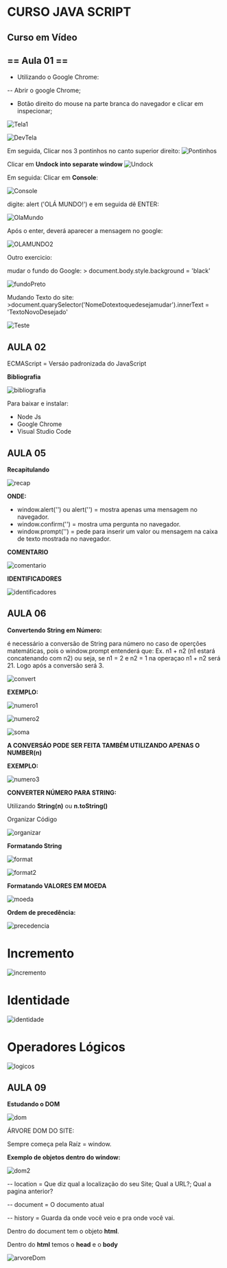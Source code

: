 # **CURSO JAVA SCRIPT**
## Curso em Vídeo
## == Aula 01 ==

- Utilizando o Google Chrome:

-- Abrir o google Chrome;
- Botão direito do mouse na parte branca do navegador e clicar em inspecionar;

![Tela1](Imagens/Tela1.png)

![DevTela](Imagens/DevTela.png)

Em seguida, Clicar nos 3 pontinhos no canto superior direito:
![Pontinhos](Imagens/Pontinhos.png)

Clicar em **Undock into separate window**
![Undock](Imagens/Undock.png)

Em seguida: Clicar em **Console**:

![Console](Imagens/Console.png)

digite: alert ('OLÁ MUNDO!') e em seguida dê ENTER:

![OlaMundo](Imagens/OlaMundo.png)

Após o enter, deverá aparecer a mensagem no google:

![OLAMUNDO2](Imagens/OLAMUNDO2.png)

Outro exercicio:

mudar o fundo do Google: > document.body.style.background = 'black'

![fundoPreto](Imagens/fundoPreto.png)

Mudando Texto do site: >document.quarySelector('NomeDotextoquedesejamudar').innerText = 'TextoNovoDesejado'

![Teste](Imagens/Teste.png)

## AULA 02

ECMAScript = Versáo padronizada do JavaScript

**Bibliografia**

![bibliografia](Imagens/bibliografia.png)

Para baixar e instalar:

- Node Js
- Google Chrome
- Visual Studio Code

## AULA 05
**Recapitulando**

![recap](Imagens/recap.png)

**ONDE:**
- window.alert('') ou alert('') = mostra apenas uma mensagem no navegador.
- window.confirm('') = mostra uma pergunta no navegador.
- window.prompt('') = pede para inserir um valor ou mensagem na caixa de texto mostrada no navegador.

**COMENTARIO**

![comentario](Imagens/comentario.png)

**IDENTIFICADORES**

![identificadores](Imagens/identificadores.png)

## AULA 06 ##

**Convertendo String em Número:**

é necessário a conversão de String para número no caso de operções matemáticas, pois o window.prompt entenderá que: Ex. n1 + n2 (n1 estará concatenando com n2) ou seja, se n1 = 2 e n2 = 1 na operaçao n1 + n2 será 21. Logo após a conversão será 3.

![convert](Imagens/convert.png)

**EXEMPLO:**

![numero1](Imagens/numero1.png)

![numero2](Imagens/numero2.png)

![soma](Imagens/soma.png)

**A CONVERSÁO PODE SER FEITA TAMBÉM UTILIZANDO APENAS O NUMBER(n)**

**EXEMPLO:**

![numero3](Imagens/numero3.png)

**CONVERTER NÚMERO PARA STRING:**

Utilizando **String(n)** ou **n.toString()**

Organizar Código

![organizar](Imagens/organizar.png)

**Formatando String**

![format](Imagens/format.png)

![format2](Imagens/format2.png)

**Formatando VALORES EM MOEDA**

![moeda](Imagens/moeda.png)

**Ordem de precedência:**

![precedencia](Imagens/precedencia.png)

# **Incremento**

![incremento](Imagens/incremento.png)

# **Identidade**

![identidade](Imagens/identidade.png)

# **Operadores Lógicos**

![logicos](Imagens/logicos.png)

## AULA 09

**Estudando o DOM**

![dom](Imagens/dom.png)

ÁRVORE DOM DO SITE:

Sempre começa pela Raíz = window.

**Exemplo de objetos dentro do window:**

![dom2](Imagens/dom2.png)

-- location = Que diz qual a localização do seu Site; Qual a URL?; Qual a pagina anterior?

-- document = O documento atual

-- history = Guarda da onde você veio e pra onde você vai.

Dentro do document tem o objeto **html**.

Dentro do **html** temos o **head** e o **body**

![arvoreDom](Imagens/arvoreDom.png)
